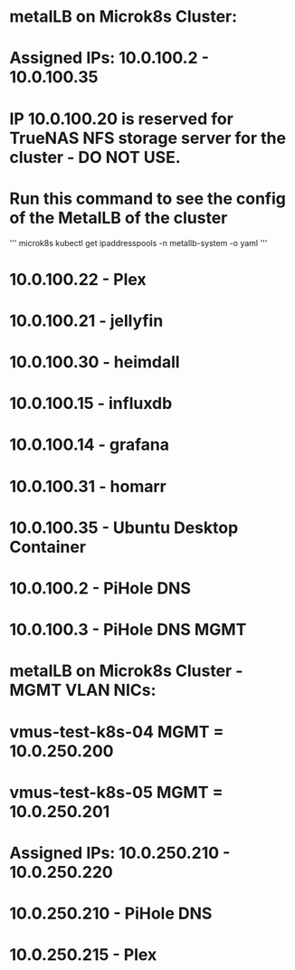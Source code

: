 # metalLB on Microk8s Cluster:
# Assigned IPs: 10.0.100.2 - 10.0.100.35
# IP 10.0.100.20 is reserved for TrueNAS NFS storage server for the cluster - DO NOT USE.
# Run this command to see the config of the MetalLB of the cluster
'''
microk8s kubectl get ipaddresspools -n metallb-system -o yaml
'''

# 10.0.100.22 - Plex
# 10.0.100.21 - jellyfin
# 10.0.100.30 - heimdall
# 10.0.100.15 - influxdb 
# 10.0.100.14 - grafana
# 10.0.100.31 - homarr
# 10.0.100.35 - Ubuntu Desktop Container
# 10.0.100.2  - PiHole DNS
# 10.0.100.3  - PiHole DNS MGMT

# metalLB on Microk8s Cluster - MGMT VLAN NICs:
# vmus-test-k8s-04 MGMT = 10.0.250.200
# vmus-test-k8s-05 MGMT = 10.0.250.201
# Assigned IPs: 10.0.250.210 - 10.0.250.220
# 10.0.250.210 - PiHole DNS
# 10.0.250.215 - Plex
